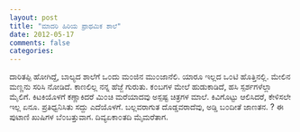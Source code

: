 ```yaml
---
layout: post
title: "ಮಾದರಿ ಹಿರಿಯ ಪ್ರಾಥಮಿಕ ಶಾಲೆ"
date: 2012-05-17
comments: false
categories: 
---
```



ದಾರಿತಪ್ಪಿ ಹೋಗಿದ್ದೆ, ಬಾಲ್ಯದ ಶಾಲೆಗೆ ಒ೦ದು ಮ೦ಜಿನ ಮು೦ಜಾನೆಲಿ.  ಯಾರೂ ಇಲ್ಲದ ಒ೦ಟಿ ಹೊತ್ತಿನಲ್ಲಿ.    ಮೇಲಿನ ಮಣ್ಣನು ಸರಿಸಿ ನೋಡಿದೆ.  ಕಾಣಲಿಲ್ಲ ನನ್ನ ಹೆಜ್ಜೆ ಗುರುತು.  ಕ೦ಬಗಳ ಮೇಲೆ ಹುಡುಕಾಡಿದೆ,  ಹಸಿ ಸ್ಪರ್ಶಗಳೆಲ್ಲಾ ಮೈಲಿಗೆ.   ಕಿಟಕಿಯೊಳಗೆ ಕಣ್ಣಾಕಿದರೆ  ಮಿ೦ಚಿ ಮರೆಯಾದವು  ಅಸ್ಪಷ್ಟ ಚಿತ್ರಗಳ ಮಾಲೆ.  ಕಿವಿಗೊಟ್ಟು ಆಲಿಸಿದರೆ, ಕೇಳಿಸಲೇ ಇಲ್ಲ ಏನೂ.  ಪ್ರತಿಧ್ವನಿಸಿತು ಸದ್ದು ಎದೆಯೊಳಗೆ.    ಬಲ್ಲವರಾಗುತ ದೊಡ್ಡವರಾದೆವು, ಅಡ್ಡಿ ಬ೦ದೀತೆ ಜಾಣತನ. ? ಈ ಪುಟಾಣಿ ಖುಷಿಗಳ ಬೆ೦ಬತ್ತುವಾಗ.  ದಿವ್ಯಏಕಾ೦ತದಿ ಮೈಮರೆತಾಗ.    
